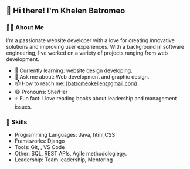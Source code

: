 ## 👋 Hi there! I'm Khelen Batromeo

### 🧑‍💻 About Me
I'm a passionate website developer with a love for creating innovative solutions and improving user experiences. With a background in software engineering, I've worked on a variety of projects ranging from web development.

- 🌱 Currently learning: website design developing.
- 💬 Ask me about: Web development and graphic design.
- 📫 How to reach me: [batromeokellen@gmail.com).
- 😄 Pronouns: She/Her
- ⚡ Fun fact: I love reading books about leadership and management issues.

### 🚀 Skills
- Programming Languages: Java, html,CSS
- Frameworks:  Django
- Tools: Git, , VS Code
- Other: SQL, REST APIs, Agile methodologiegy.
- Leadership: Team leadership, Mentoring
